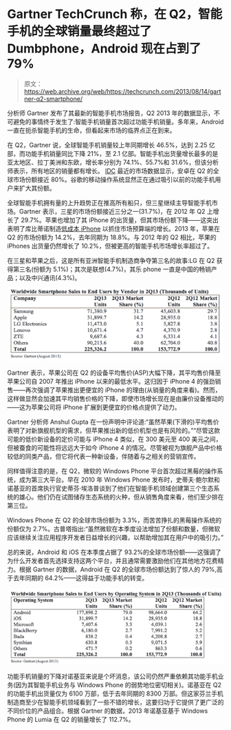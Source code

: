 # Gartner TechCrunch 称，在 Q2，智能手机的全球销量最终超过了 Dumbphone，Android 现在占到了 79%

> 原文：<https://web.archive.org/web/https://techcrunch.com/2013/08/14/gartner-q2-smartphone/>

分析师 Gartner 发布了其最新的智能手机市场报告，Q2 2013 年的数据显示，不可避免的事情终于发生了:智能手机销量首次超过功能手机销量。多年来，Android 一直在扼杀智能手机的生命，但看起来市场的临界点正在到来。

在 Q2，Gartner 说，全球智能手机销量较上年同期增长 46.5%，达到 2.25 亿部，而功能手机销量同比下降 21%，至 2.1 亿部。智能手机出货量增长最多的是亚太地区、拉丁美洲和东欧，增长率分别为 74.1%、55.7%和 31.6%，但该分析师表示，所有地区的销量都有增长。 [IDC](https://web.archive.org/web/20221219210732/https://techcrunch.com/2013/08/07/android-nears-80-market-share-in-global-smartphone-shipments-as-ios-and-blackberry-share-slides-per-idc/) 最近的市场数据显示，安卓在 Q2 的全球市场份额接近 80%。谷歌的移动操作系统显然正在通过吸引以前的功能手机用户来扩大其份额。

全球智能手机拥有量的上升趋势正在推高所有船只，但三星继续主导智能手机市场。Gartner 表示，三星的市场份额接近三分之一(31.7%)，在 2012 年 Q2 上增长了 29.7%。苹果也增加了其 iPhone 的出货量，但其市场份额下降——这突出表明了库比蒂诺制造[低成本 iPhone](https://web.archive.org/web/20221219210732/https://techcrunch.com/2013/07/29/plastic-casing-for-apples-low-cost-iphone-gets-confirmed-in-a-supplier-responsibility-investigation/) 以抓住市场预算端的增长。2013 年，苹果在 Q2 的市场份额为 14.2%，去年同期为 18.8%。与 2012 年的 Q2 相比，苹果的 iPhones 出货量仍然增长了 10.2%，但被更高的智能手机市场增长率超过了。

在三星和苹果之后，这是所有亚洲智能手机制造商争夺第三名的故事:LG 在 Q2 获得第三名(份额为 5.1%)；其次是联想(4.7%)，其乐 phone 一直是中国的畅销产品；以及中兴通讯(4.3%)。

[![gartner smartphone marketshare q2 2013](img/85cc57a530d1dea2b3d685d5da11b7c0.png)](https://web.archive.org/web/20221219210732/https://techcrunch.com/2013/08/14/gartner-q2-smartphone/screen-shot-2013-08-14-at-08-35-53/)

Gartner 表示，苹果公司在 Q2 的设备平均售价(ASP)大幅下降，其平均售价降至苹果公司自 2007 年推出 iPhone 以来的最低水平。这归因于 iPhone 4 的强劲销售——再次强调了苹果推出更便宜的 iPhone 的理由(从销量的角度来看)。然而，这样做显然会加速其平均销售价格的下降，即使市场增长现在是由廉价设备推动的——这为苹果公司将 iPhone 扩展到更便宜的价格点提供了动力。

Gartner 分析师 Anshul Gupta 在一份声明中评论道:“虽然苹果(下滑的)平均售价表明了对新旗舰机型的需求，但苹果推出新的低价机型也是有风险的。”“尽管这款可能的低价新设备的定价可能与 iPhone 4 类似，在 300 美元至 400 美元之间，但被蚕食的可能性将远远大于如今 iPhone 4 的情况。尽管被视为旗舰产品中价格较低的同类产品，但它将代表一种新设备，伴随着与之相关的营销宣传。

同样值得注意的是，在 Q2，微软的 Windows Phone 平台首次超过黑莓的操作系统，成为第三大平台。早在 2010 年 Windows Phone 发布时，史蒂夫·鲍尔默和诺基亚的首席执行官史蒂芬·埃洛普谈到了他们在智能手机领域创建第三个生态系统的雄心。他们仍在试图储存生态系统的火种，但从销售角度来看，他们至少排在第三位。

Windows Phone 在 Q2 的全球市场份额为 3.3%，而苦苦挣扎的黑莓操作系统的份额仅为 2.7%。古普塔指出:“虽然微软在本季度设法增加了份额和数量，但微软应该继续关注应用程序开发者日益增长的兴趣，以帮助增加其在用户中的吸引力。”

总的来说，Android 和 iOS 在本季度占据了 93.2%的全球市场份额——这强调了为什么开发者首先选择支持这两个平台，并且通常需要激励他们在其他地方花费精力。根据 Gartner 的数据，Android 在 Q2 的全球市场份额达到了惊人的 79%,高于去年同期的 64.2%——这得益于功能手机的转变。

[![Gartner smartphone OS Q2 2013](img/e046fd12b946068db7dea2ba8c20f4a3.png)](https://web.archive.org/web/20221219210732/https://techcrunch.com/2013/08/14/gartner-q2-smartphone/screen-shot-2013-08-14-at-09-04-59/)

功能手机销量的下降对诺基亚来说是个坏消息，该公司仍然严重依赖其功能手机业务(因为其智能手机业务与 Windows Phone 的弱势地位密切相关)。诺基亚在 Q2 的功能手机出货量仅为 6100 万部，低于去年同期的 8300 万部。但这家芬兰手机制造商至少在智能手机领域看到了一些不错的增长，这要归功于它提供了更广泛的不同价位的产品组合。根据 Gartner 的数据，2013 年诺基亚基于 Windows Phone 的 Lumia 在 Q2 的销量增长了 112.7%。